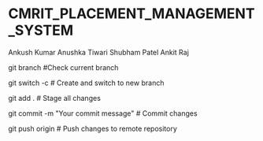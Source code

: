 # CMRIT_PLACEMENT_MANAGEMENT_SYSTEM
Ankush Kumar
Anushka Tiwari
Shubham Patel
Ankit Raj


git branch                   #Check current branch

git switch -c <branch-name>    # Create and switch to new branch

git add .                      # Stage all changes

git commit -m "Your commit message"  # Commit changes

git push origin <branch-name>  # Push changes to remote repository
